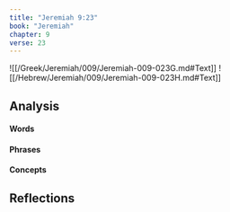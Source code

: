 ```yaml
---
title: "Jeremiah 9:23"
book: "Jeremiah"
chapter: 9
verse: 23
---
```

![[/Greek/Jeremiah/009/Jeremiah-009-023G.md#Text]]
![[/Hebrew/Jeremiah/009/Jeremiah-009-023H.md#Text]]

## Analysis

#### Words

#### Phrases

#### Concepts

## Reflections
